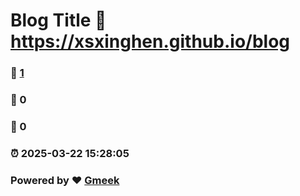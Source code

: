 # Blog Title :link: https://xsxinghen.github.io/blog 
### :page_facing_up: [1](https://xsxinghen.github.io/blog/tag.html) 
### :speech_balloon: 0 
### :hibiscus: 0 
### :alarm_clock: 2025-03-22 15:28:05 
### Powered by :heart: [Gmeek](https://github.com/Meekdai/Gmeek)

